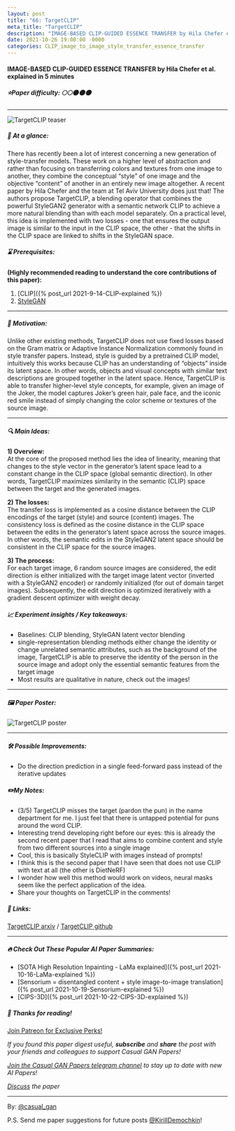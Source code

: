 ```yaml
---
layout: post
title: "66: TargetCLIP"
meta_title: "TargetCLIP"
description: "IMAGE-BASED CLIP-GUIDED ESSENCE TRANSFER by Hila Chefer et al. explained in 5 minutes"
date: 2021-10-26 19:00:00 -0000
categories: CLIP_image_to_image_style_transfer_essence_transfer
---
```


#### IMAGE-BASED CLIP-GUIDED ESSENCE TRANSFER by Hila Chefer et al. explained in 5 minutes

##### ⭐️Paper difficulty: 🌕🌕🌑🌑🌑

***

![TargetCLIP teaser](/assets/images/targetclip_teaser.jpg "TargetCLIP Teaser")

##### 🎯 At a glance:

There has recently been a lot of interest concerning a new generation of style-transfer models. These work on a higher level of abstraction and rather than focusing on transferring colors and textures from one image to another, they combine the conceptual “style” of one image and the objective “content” of another in an entirely new image altogether. A recent paper by Hila Chefer and the team at Tel Aviv University does just that! The authors propose TargetCLIP, a blending operator that combines the powerful StyleGAN2 generator with a semantic network CLIP to achieve a more natural blending than with each model separately. On a practical level, this idea is implemented with two losses - one that ensures the output image is similar to the input in the CLIP space, the other - that the shifts in the CLIP space are linked to shifts in the StyleGAN space.

##### ⌛️ Prerequisites:

**(Highly recommended reading to understand the core contributions of this paper):**  
1) [CLIP]({% post_url 2021-9-14-CLIP-explained %})  
2) [StyleGAN](https://github.com/NVlabs/stylegan2)

***

##### 🚀 Motivation:

Unlike other existing methods, TargetCLIP does not use fixed losses based on the Gram matrix or Adaptive Instance Normalization commonly found in style transfer papers. Instead, style is guided by a pretrained CLIP model, intuitively this works because CLIP has an understanding of “objects” inside its latent space. In other words, objects and visual concepts with similar text descriptions are grouped together in the latent space. Hence, TargetCLIP is able to transfer higher-level style concepts, for example, given an image of the Joker, the model captures Joker’s green hair, pale face, and the iconic red smile instead of simply changing the color scheme or textures of the source image.

***

##### 🔍 Main Ideas:

**1) Overview:**  
At the core of the proposed method lies the idea of linearity, meaning that changes to the style vector in the generator’s latent space lead to a constant change in the CLIP space (global semantic direction). In other words, TargetCLIP maximizes similarity in the semantic (CLIP) space between the target and the generated images.

**2) The losses:**  
The transfer loss is implemented as a cosine distance between the CLIP encodings of the target (style) and source (content) images. The consistency loss is defined as the cosine distance in the CLIP space between the edits in the generator’s latent space across the source images. In other words, the semantic edits in the StyleGAN2 latent space should be consistent in the CLIP space for the source images.

**3) The process:**  
For each target image, 6 random source images are considered, the edit direction is either initialized with the target image latent vector (inverted with a StyleGAN2 encoder) or randomly initialized (for out of domain target images). Subsequently, the edit direction is optimized iteratively with a gradient descent optimizer with weight decay.

##### 📈 Experiment insights / Key takeaways:

- Baselines: CLIP blending, StyleGAN latent vector blending
- single-representation blending methods either change the identity or change unrelated semantic attributes, such as the background of the image, TargetCLIP is able to preserve the identity of the person in the source image and adopt only the essential semantic features from the target image
- Most results are qualitative in nature, check out the images!

***

##### 🖼️ Paper Poster:

![TargetCLIP poster](/assets/images/targetclip.jpg "TargetCLIP Paper Poster")

***

##### 🛠 Possible Improvements:

- Do the direction prediction in a single feed-forward pass instead of the iterative updates

##### ✏️My Notes:

- (3/5) TargetCLIP misses the target (pardon the pun) in the name department for me. I just feel that there is untapped potential for puns around the word CLIP.
- Interesting trend developing right before our eyes: this is already the second recent paper that I read that aims to combine content and style from two different sources into a single image
- Cool, this is basically StyleCLIP with images instead of prompts!
- I think this is the second paper that I have seen that does not use CLIP with text at all (the other is DietNeRF)
- I wonder how well this method would work on videos, neural masks seem like the perfect application of the idea.
- Share your thoughts on TargetCLIP in the comments!

##### 🔗 Links:
[TargetCLIP arxiv](https://arxiv.org/pdf/2110.09788.pdf) / [TargetCLIP github](https://github.com/PeterouZh/CIPS-3D)

***

##### 🔥 Check Out These Popular AI Paper Summaries:  
- [SOTA High Resolution Inpainting - LaMa explained]({% post_url 2021-10-16-LaMa-explained %})  
- [Sensorium = disentangled content + style image-to-image translation]({% post_url 2021-10-19-Sensorium-explained %})  
- [CIPS-3D]({% post_url 2021-10-22-CIPS-3D-explained %})  

##### 👋 Thanks for reading!
<a href="https://www.patreon.com/bePatron?u=53448948" data-patreon-widget-type="become-patron-button">Join Patreon for Exclusive Perks!</a><script async src="https://c6.patreon.com/becomePatronButton.bundle.js"></script>

*If you found this paper digest useful, **subscribe** and **share** the post with your friends and colleagues to support Casual GAN Papers!*

*[Join the Casual GAN Papers telegram channel](https://t.me/joinchat/KeutnzlvetRkZGZi) to stay up to date with new AI Papers!*

*[Discuss](https://t.me/casual_gans_chat) the paper*

***

By: [@casual_gan](https://t.me/joinchat/KeutnzlvetRkZGZi)

P.S. Send me paper suggestions for future posts
[@KirillDemochkin](mailto:kdemochkin@gmail.com)!
